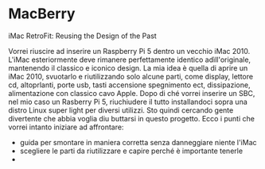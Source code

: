 # MacBerry
iMac RetroFit: Reusing the Design of the Past

Vorrei riuscire ad inserire un Raspberry Pi 5 dentro un vecchio iMac 2010. L'iMac esteriormente deve rimanere perfettamente identico adìll'originale, mantenendo il classico e iconico design. 
La mia idea è quella di aprire un iMac 2010, svuotarlo e riutilizzando solo alcune parti, come display, lettore cd, altoprlanti, porte usb, tasti accensione spegnimento ect, dissipazione, alimentazione con classico cavo Apple. 
Dopo di ché vorrei inserire un SBC, nel mio caso un Rasberry Pi 5, riuchiudere il tutto installandoci sopra una distro Linux super light per diversi utilizzi. 
Sto quindi cercando gente divertente che abbia voglia diu buttarsi in questo progetto. Ecco i punti che vorrei intanto iniziare ad affrontare:
- guida per smontare in maniera corretta senza danneggiare niente l'iMac
- scegliere le parti da riutilizzare e capire perché è importante tenerle
- 
